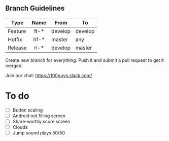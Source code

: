 ## Branch Guidelines

| Type     | Name | From    | To      |
| -------- |:----:| ------- | ------- |
| Feature  | ft-* | develop | develop |
| Hotfix   | hf-* | master  | any     |
| Release  | rl-* | develop | master  |

Create new branch for everything. Push it and submit a pull request to get it merged.

Join our chat: https://100guys.slack.com/

# To do
- [ ] Button scaling
- [ ] Android not filling screen
- [ ] Share-worthy score screen
- [ ] Clouds
- [ ] Jump sound plays 50/50
